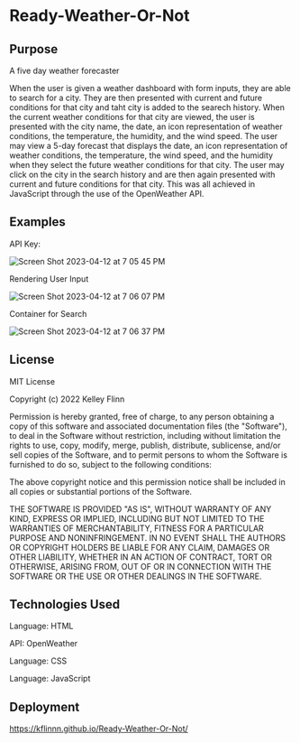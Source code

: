 # Ready-Weather-Or-Not

## Purpose

A five day weather forecaster

When the user is given a weather dashboard with form inputs, they are able to search for a city. They are then presented with current and future conditions for that city and taht city is added to the searech history.  When the current weather conditions for that city are viewed, the user is presented with the city name, the date, an icon representation of weather conditions, the temperature, the humidity, and the wind speed. The user may view a 5-day forecast that displays the date, an icon representation of weather conditions, the temperature, the wind speed, and the humidity when they select the future weather conditions for that city. The user may click on the city in the search history and are then again presented with current and future conditions for that city. This was all achieved in JavaScript through the use of the OpenWeather API.  

## Examples

API Key:

![Screen Shot 2023-04-12 at 7 05 45 PM](https://user-images.githubusercontent.com/116764540/231605069-0a825f07-333f-42c7-860d-4454ae69f0e1.png)

Rendering User Input

![Screen Shot 2023-04-12 at 7 06 07 PM](https://user-images.githubusercontent.com/116764540/231605102-0fb42176-cd9f-4de9-981f-bde0f9aacccd.png)

Container for Search 

![Screen Shot 2023-04-12 at 7 06 37 PM](https://user-images.githubusercontent.com/116764540/231605210-6b477174-06a6-42f9-8e64-07f5dc4b51e9.png)


## License

MIT License

Copyright (c) 2022 Kelley Flinn

Permission is hereby granted, free of charge, to any person obtaining a copy
of this software and associated documentation files (the "Software"), to deal
in the Software without restriction, including without limitation the rights
to use, copy, modify, merge, publish, distribute, sublicense, and/or sell
copies of the Software, and to permit persons to whom the Software is
furnished to do so, subject to the following conditions:

The above copyright notice and this permission notice shall be included in all
copies or substantial portions of the Software.

THE SOFTWARE IS PROVIDED "AS IS", WITHOUT WARRANTY OF ANY KIND, EXPRESS OR
IMPLIED, INCLUDING BUT NOT LIMITED TO THE WARRANTIES OF MERCHANTABILITY,
FITNESS FOR A PARTICULAR PURPOSE AND NONINFRINGEMENT. IN NO EVENT SHALL THE
AUTHORS OR COPYRIGHT HOLDERS BE LIABLE FOR ANY CLAIM, DAMAGES OR OTHER
LIABILITY, WHETHER IN AN ACTION OF CONTRACT, TORT OR OTHERWISE, ARISING FROM,
OUT OF OR IN CONNECTION WITH THE SOFTWARE OR THE USE OR OTHER DEALINGS IN THE
SOFTWARE.


## Technologies Used
Language: HTML

API: OpenWeather

Language: CSS

Language: JavaScript

## Deployment
https://kflinnn.github.io/Ready-Weather-Or-Not/


